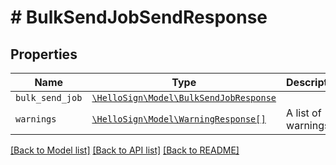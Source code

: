 # # BulkSendJobSendResponse



## Properties

Name | Type | Description | Notes
------------ | ------------- | ------------- | -------------
| `bulk_send_job` | [```\HelloSign\Model\BulkSendJobResponse```](BulkSendJobResponse.md) |    |  |
| `warnings` | [```\HelloSign\Model\WarningResponse[]```](WarningResponse.md) |  A list of warnings.  |  |

[[Back to Model list]](../../README.md#models) [[Back to API list]](../../README.md#endpoints) [[Back to README]](../../README.md)

